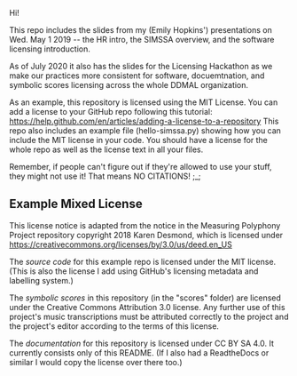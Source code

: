 Hi!

This repo includes the slides from my (Emily Hopkins') presentations on Wed. May 1 2019 -- the HR intro, the SIMSSA overview, and the software licensing introduction. 

As of July 2020 it also has the slides for the Licensing Hackathon as we make our practices more consistent for software, docuemtnation, and symbolic scores licensing across the whole DDMAL organization.

As an example, this repository is licensed using the MIT License. You can add a license to your GitHub repo following this tutorial: https://help.github.com/en/articles/adding-a-license-to-a-repository
This repo also includes an example file (hello-simssa.py) showing how you can include the MIT license in your code. 
You should have a license for the whole repo as well as the license text in all your files. 

Remember, if people can't figure out if they're allowed to use your stuff, they might not use it! That means NO CITATIONS! ;_;

## Example Mixed License
This license notice is adapted from the notice in the Measuring Polyphony Project repository copyright 2018 Karen Desmond, which is licensed under
https://creativecommons.org/licenses/by/3.0/us/deed.en_US

The *source code* for this example repo is licensed under the MIT license. (This is also the license I add using GitHub's licensing metadata and labelling system.)

The *symbolic scores* in this repository (in the "scores" folder) are licensed under the Creative Commons Attribution 3.0 license. Any further use of this project's music transcriptions must be attributed correctly to the project and the project's editor according to the terms of this license.

The *documentation* for this repository is licensed under CC BY SA 4.0. It currently consists only of this README. (If I also had a ReadtheDocs or similar I would copy the license over there too.)

